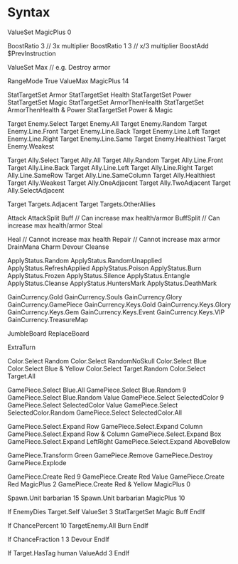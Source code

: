 # Syntax
ValueSet MagicPlus 0

BoostRatio 3                // 3x multiplier
BoostRatio 1 3              // x/3 multiplier
BoostAdd $PrevInstruction

ValueSet Max                // e.g. Destroy armor

RangeMode True
ValueMax MagicPlus 14


StatTargetSet Armor
StatTargetSet Health
StatTargetSet Power
StatTargetSet Magic
StatTargetSet ArmorThenHealth
StatTargetSet ArmorThenHealth & Power
StatTargetSet Power & Magic

Target Enemy.Select
Target Enemy.All
Target Enemy.Random
Target Enemy.Line.Front
Target Enemy.Line.Back
Target Enemy.Line.Left
Target Enemy.Line.Right
Target Enemy.Line.Same
Target Enemy.Healthiest
Target Enemy.Weakest

Target Ally.Select
Target Ally.All
Target Ally.Random
Target Ally.Line.Front
Target Ally.Line.Back
Target Ally.Line.Left
Target Ally.Line.Right
Target Ally.Line.SameRow
Target Ally.Line.SameColumn
Target Ally.Healthiest
Target Ally.Weakest
Target Ally.OneAdjacent
Target Ally.TwoAdjacent
Target Ally.SelectAdjacent

Target Targets.Adjacent
Target Targets.OtherAllies

Attack
AttackSplit
Buff             // Can increase max health/armor
BuffSplit        // Can increase max health/armor
Steal

Heal             // Cannot increase max health
Repair           // Cannot increase max armor
DrainMana
Charm
Devour
Cleanse

ApplyStatus.Random
ApplyStatus.RandomUnapplied
ApplyStatus.RefreshApplied
ApplyStatus.Poison
ApplyStatus.Burn
ApplyStatus.Frozen
ApplyStatus.Silence
ApplyStatus.Entangle
ApplyStatus.Cleanse
ApplyStatus.HuntersMark
ApplyStatus.DeathMark

GainCurrency.Gold
GainCurrency.Souls
GainCurrency.Glory
GainCurrency.GamePiece
GainCurrency.Keys.Gold
GainCurrency.Keys.Glory
GainCurrency.Keys.Gem
GainCurrency.Keys.Event
GainCurrency.Keys.VIP
GainCurrency.TreasureMap

JumbleBoard
ReplaceBoard

ExtraTurn

Color.Select Random
Color.Select RandomNoSkull
Color.Select Blue
Color.Select Blue & Yellow
Color.Select Target.Random
Color.Select Target.All

GamePiece.Select Blue.All
GamePiece.Select Blue.Random 9
GamePiece.Select Blue.Random Value
GamePiece.Select SelectedColor 9
GamePiece.Select SelectedColor Value
GamePiece.Select SelectedColor.Random
GamePiece.Select SelectedColor.All

GamePiece.Select.Expand Row
GamePiece.Select.Expand Column
GamePiece.Select.Expand Row & Column
GamePiece.Select.Expand Box
GamePiece.Select.Expand LeftRight
GamePiece.Select.Expand AboveBelow

GamePiece.Transform Green
GamePiece.Remove
GamePiece.Destroy
GamePiece.Explode

GamePiece.Create Red 9
GamePiece.Create Red Value
GamePiece.Create Red MagicPlus 2
GamePiece.Create Red & Yellow MagicPlus 0

Spawn.Unit barbarian 15
Spawn.Unit barbarian MagicPlus 10

If EnemyDies
Target.Self
ValueSet 3
StatTargetSet Magic
Buff
EndIf

If ChancePercent 10
TargetEnemy.All
Burn
EndIf

If ChanceFraction 1 3
Devour
EndIf

If Target.HasTag human
ValueAdd 3
EndIf